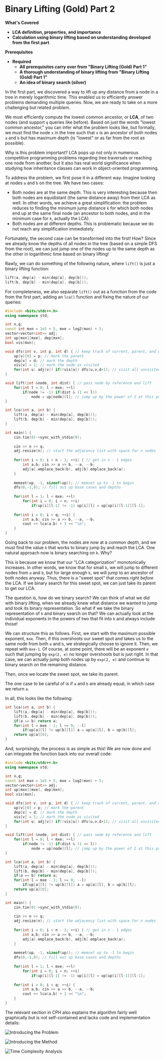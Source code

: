 # Binary Lifting \(Gold\) Part 2

**What's Covered**

* **LCA definition, properties, and importance**
* **Calculation using binary lifting based on understanding developed from the first part**

**Prerequisites**

* **Required**
  * **All prerequisites carry over from "Binary Lifting \(Gold\) Part 1"**
  * **A thorough understanding of binary lifting from "Binary Lifting \(Gold\) Part 1"**
  * **An idea of binary search \(silver\)**

In the first part, we discovered a way to lift up any distance from a node in a tree in merely logarithmic time. This enabled us to efficiently answer problems demanding multiple queries. Now, we are ready to take on a more challenging but related problem. 

We must efficiently compute the lowest common ancestor, or **LCA**, of two nodes \(and support `q` queries like before\). Based on just the words "lowest common ancestor," you can infer what the problem looks like, but formally, we must find the node `x` in the tree such that `x` is an ancestor of both nodes `a` and `b` but has maximum depth \(is "lowest" or as far from the root as possible\). 

Why is this problem important? LCA pops up not only in numerous competitive programming problems regarding tree traversals or reaching one node from another, but it also has real world significance when studying how inheritance classes can work in object-oriented programming. 

To address the problem, we first pose it in a different way. Imagine looking at nodes `a` and `b` on the tree. We have two cases:

* Both nodes are at the same depth. This is very interesting because then both nodes are equidistant \(the same distance away\) from their LCA as well. In other words, we achieve a great simplification: the problem reduces to finding the minimum jump distance `k` for which both nodes end up at the same final node \(an ancestor to both nodes, and in the minimum case for `k`, actually the LCA\). 
* Both nodes are at different depths. This is problematic because we do not reach any simplification immediately. 

Fortunately, the second case can be transformed into the first! How? Since we already know the depths of all nodes in the tree \(based on a simple DFS from the root\), we can just jump one of the nodes up to the same depth as the other in logarithmic time based on binary lifting!

Rawly, we can do something of the following nature, where `lift()` is just a binary lifting function:

```cpp
lift(a, dep[a] - min(dep[a], dep[b])); 
lift(b, dep[b] - min(dep[a], dep[b])); 
```

For completeness, we also separate `lift()` out as a function from the code from the first part, adding an `lca()` function and fixing the nature of our queries:

```cpp
#include <bits/stdc++.h>
using namespace std; 

int n,q; 
const int mxn = 1e5 + 5, mxe = log2(mxn) + 5; 
vector<vector<int>> adj; 
int up[mxn][mxe], dep[mxn]; 
bool vis[mxn];

void dfs(int v, int p, int d) { // keep track of current, parent, and depth
    up[v][0] = p; // mark the parent
    dep[v] = d; // mark the depth
    vis[v] = 1; // mark the node as visited
    for(int u: adj[v]) if(!vis[u]) dfs(u,v,d+1); // visit all unvisited children
}

void lift(int &node, int dist) { // pass node by reference and lift
    for(int l = 0; l < mxe; ++l) 
        if(node != -1) if(dist & (1 << l)) 
            node = up[node][l]; // jump up by the power of 2 at this point
}

int lca(int a, int b) {
    lift(a, dep[a] - min(dep[a], dep[b])); 
    lift(b, dep[b] - min(dep[a], dep[b])); 
}

int main() {
    cin.tie(0)->sync_with_stdio(0);
     
    cin >> n >> q; 
    adj.resize(n); // start the adjacency list with space for n nodes
    
    for(int i = 0; i < n - 1; ++i) { // get in n - 1 edges
        int a,b; cin >> a >> b, --a, --b; 
        adj[a].emplace_back(b), adj[b].emplace_back(a); 
    } 
    
    memset(up, -1, sizeof(up)); // memset up to -1 to begin
    dfs(0,-1,0); // fill out up base cases and depths
    
    for(int l = 1; l < mxe; ++l) 
        for(int i = 0; i < n; ++i) 
            if(up[i][l-1] != -1) up[i][l] = up[up[i][l-1]][l-1];
    
    for(int i = 0; i < q; ++i) {
        int a,b; cin >> a >> b, --a, --b; 
        cout << lca(a,b) + 1 << "\n"; 
    }
}
```

Going back to our problem, the nodes are now at a common depth, and we must find the value `k` that works to binary jump by and reach the LCA. One natural approach now is binary searching on `k`. Why? 

This is because we know that our "LCA categorization" monotonically increases. In other words, we know that for small `k`, we will jump to different nodes from `a` and `b`, but for large enough `k`, we will jump to an ancestor of both nodes anyway. Thus, there is a "sweet spot" that comes _right before_ the LCA. If we binary search for this sweet spot, we can just take its parent to get our LCA. 

The question is, how do we binary search? We can think of what we did with binary lifting, when we already knew what distance we wanted to jump and took its binary representation. So what if we take the binary representation of `k` and binary search on that? We can actually look at the individual exponents in the powers of two that fit into `k` and always include those!

We can structure this as follows. First, we start with the maximum possible exponent, `mxe`. Then, if this overshoots our sweet spot and takes us to the same node from both `a` and `b`, we strategically choose to ignore it. Then, we repeat with `mxe-1`. Of course, at some point, there will be an exponent `e` such that jumping by `exp(2, e)` no longer overshoots but is just right. In that case, we can actually jump both nodes up by `exp(2, e)` and continue to binary search on the remaining distance. 

Then, once we locate the sweet spot, we take its parent. 

The one case to be careful of is if `a` and `b` are already equal, in which case we return `a`. 

In all, this looks like the following: 

```cpp
int lca(int a, int b) {
    lift(a, dep[a] - min(dep[a], dep[b])); 
    lift(b, dep[b] - min(dep[a], dep[b])); 
    if(a == b) return a;
    for(int l = mxe - 1; l >= 0; --l)
        if(up[a][l] != up[b][l]) a = up[a][l], b = up[b][l]; 
    return up[a][0]; 
}
```

And, surprisingly, the process is as simple as this! We are now done and can integrate the function back into our overall code:

```cpp
#include <bits/stdc++.h>
using namespace std; 

int n,q; 
const int mxn = 1e5 + 5, mxe = log2(mxn) + 5; 
vector<vector<int>> adj; 
int up[mxn][mxe], dep[mxn]; 
bool vis[mxn];

void dfs(int v, int p, int d) { // keep track of current, parent, and depth
    up[v][0] = p; // mark the parent
    dep[v] = d; // mark the depth
    vis[v] = 1; // mark the node as visited
    for(int u: adj[v]) if(!vis[u]) dfs(u,v,d+1); // visit all unvisited children
}

void lift(int &node, int dist) { // pass node by reference and lift
    for(int l = 0; l < mxe; ++l) 
        if(node != -1) if(dist & (1 << l)) 
            node = up[node][l]; // jump up by the power of 2 at this point
}

int lca(int a, int b) {
    lift(a, dep[a] - min(dep[a], dep[b])); 
    lift(b, dep[b] - min(dep[a], dep[b])); 
    if(a == b) return a;
    for(int l = mxe - 1; l >= 0; --l)
        if(up[a][l] != up[b][l]) a = up[a][l], b = up[b][l]; 
    return up[a][0]; 
}

int main() {
    cin.tie(0)->sync_with_stdio(0);
     
    cin >> n >> q; 
    adj.resize(n); // start the adjacency list with space for n nodes
    
    for(int i = 0; i < n - 1; ++i) { // get in n - 1 edges
        int a,b; cin >> a >> b, --a, --b; 
        adj[a].emplace_back(b), adj[b].emplace_back(a); 
    } 
    
    memset(up, -1, sizeof(up)); // memset up to -1 to begin
    dfs(0,-1,0); // fill out up base cases and depths
    
    for(int l = 1; l < mxe; ++l) 
        for(int i = 0; i < n; ++i) 
            if(up[i][l-1] != -1) up[i][l] = up[up[i][l-1]][l-1];
    
    for(int i = 0; i < q; ++i) {
        int a,b; cin >> a >> b, --a, --b; 
        cout << lca(a,b) + 1 << "\n"; 
    }
}
```

The relevant section in CPH also explains the algorithm fairly well graphically but is not self-contained and lacks code and implementation details:

![Introducing the Problem](.gitbook/assets/image%20%2810%29.png)

![Introducing the Method](.gitbook/assets/image%20%288%29.png)

![Time Complexity Analysis](.gitbook/assets/image%20%289%29.png)

